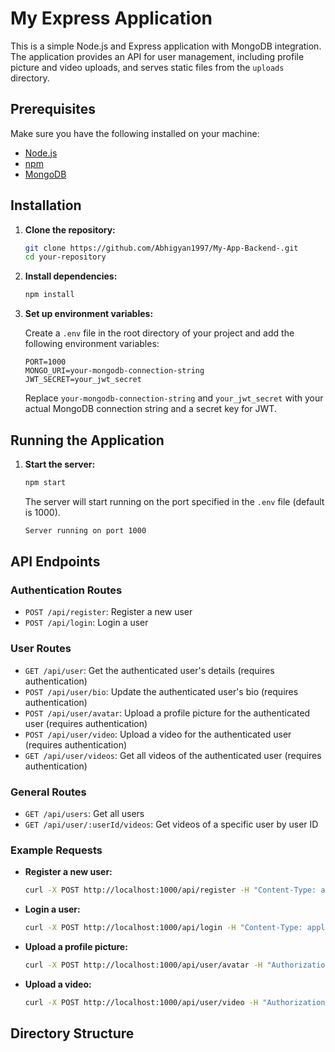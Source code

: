 # My Express Application

This is a simple Node.js and Express application with MongoDB integration. The application provides an API for user management, including profile picture and video uploads, and serves static files from the `uploads` directory.

## Prerequisites

Make sure you have the following installed on your machine:

- [Node.js](https://nodejs.org/en/)
- [npm](https://www.npmjs.com/)
- [MongoDB](https://www.mongodb.com/)

## Installation

1. **Clone the repository:**

    ```sh
    git clone https://github.com/Abhigyan1997/My-App-Backend-.git
    cd your-repository
    ```

2. **Install dependencies:**

    ```sh
    npm install
    ```

3. **Set up environment variables:**

    Create a `.env` file in the root directory of your project and add the following environment variables:

    ```env
    PORT=1000
    MONGO_URI=your-mongodb-connection-string
    JWT_SECRET=your_jwt_secret
    ```

    Replace `your-mongodb-connection-string` and `your_jwt_secret` with your actual MongoDB connection string and a secret key for JWT.

## Running the Application

1. **Start the server:**

    ```sh
    npm start
    ```

    The server will start running on the port specified in the `.env` file (default is 1000).

    ```sh
    Server running on port 1000
    ```

## API Endpoints

### Authentication Routes

- `POST /api/register`: Register a new user
- `POST /api/login`: Login a user

### User Routes

- `GET /api/user`: Get the authenticated user's details (requires authentication)
- `POST /api/user/bio`: Update the authenticated user's bio (requires authentication)
- `POST /api/user/avatar`: Upload a profile picture for the authenticated user (requires authentication)
- `POST /api/user/video`: Upload a video for the authenticated user (requires authentication)
- `GET /api/user/videos`: Get all videos of the authenticated user (requires authentication)

### General Routes

- `GET /api/users`: Get all users
- `GET /api/user/:userId/videos`: Get videos of a specific user by user ID

### Example Requests

- **Register a new user:**

    ```sh
    curl -X POST http://localhost:1000/api/register -H "Content-Type: application/json" -d '{"firstName": "John", "lastName": "Doe", "email": "john.doe@example.com", "phoneNumber": "+1234567890"}'
    ```

- **Login a user:**

    ```sh
    curl -X POST http://localhost:1000/api/login -H "Content-Type: application/json" -d '{"email": "john.doe@example.com", "password": "yourpassword"}'
    ```

- **Upload a profile picture:**

    ```sh
    curl -X POST http://localhost:1000/api/user/avatar -H "Authorization: Bearer your_jwt_token" -F "avatar=@/path/to/your/avatar.jpg"
    ```

- **Upload a video:**

    ```sh
    curl -X POST http://localhost:1000/api/user/video -H "Authorization: Bearer your_jwt_token" -F "video=@/path/to/your/video.mp4"
    ```

## Directory Structure

